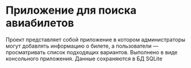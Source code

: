 # Приложение для поиска авиабилетов

Проект представляет собой приложение в котором администраторы могут добавлять информацию о билете, 
а пользователи — просматривать список подходящих вариантов.
Выполнено в виде консольного приложения.
Данные сохраняются в БД SQLite 
